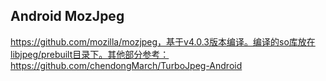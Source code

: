 ## Android MozJpeg

https://github.com/mozilla/mozjpeg，基于v4.0.3版本编译。编译的so库放在libjpeg/prebuilt目录下。其他部分参考：https://github.com/chendongMarch/TurboJpeg-Android